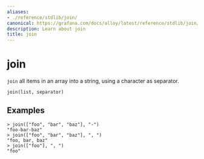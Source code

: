 ```yaml
---
aliases:
- ./reference/stdlib/join/
canonical: https://grafana.com/docs/alloy/latest/reference/stdlib/join/
description: Learn about join
title: join
---
```


# join

`join` all items in an array into a string, using a character as separator.

```river
join(list, separator)
```

## Examples

```river
> join(["foo", "bar", "baz"], "-")
"foo-bar-baz"
> join(["foo", "bar", "baz"], ", ")
"foo, bar, baz"
> join(["foo"], ", ")
"foo"
```
